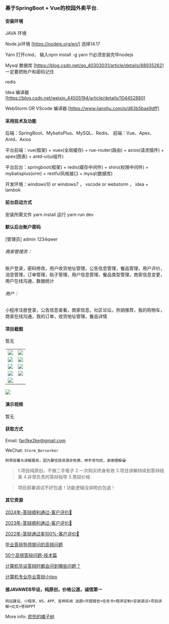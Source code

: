 ### 基于SpringBoot + Vue的校园外卖平台.

#### 安装环境

JAVA 环境 

Node.js环境 [https://nodejs.org/en/] 选择14.17

Yarn 打开cmd， 输入npm install -g yarn !!!必须安装完毕nodejs

Mysql 数据库 [https://blog.csdn.net/qq_40303031/article/details/88935262] 一定要把账户和密码记住

redis

Idea 编译器 [https://blog.csdn.net/weixin_44505194/article/details/104452880]

WebStorm OR VScode 编译器 [https://www.jianshu.com/p/d63b5bae9dff]

#### 采用技术及功能

后端：SpringBoot、MybatisPlus、MySQL、Redis、
前端：Vue、Apex、Antd、Axios

平台前端：vue(框架) + vuex(全局缓存) + rue-router(路由) + axios(请求插件) + apex(图表)  + antd-ui(ui组件)

平台后台：springboot(框架) + redis(缓存中间件) + shiro(权限中间件) + mybatisplus(orm) + restful风格接口 + mysql(数据库)

开发环境：windows10 or windows7 ， vscode or webstorm ， idea + lambok


#### 前台启动方式
安装所需文件 yarn install 
运行 yarn run dev

#### 默认后台账户密码
[管理员]
admin
1234qwer

###### 商家管理员：
账户登录，密码修改，用户收货地址管理，公告信息管理，餐品管理，用户评价，消息管理，订单管理，贴子管理，用户信息管理，餐品类型管理，商家信息变更，用户在线沟通，数据统计

###### 用户：
小程序注册登录，公告信息查看，商家信息，社区论坛，热销推荐，我的购物车，商家在线沟通，我的订单，收货地址管理，餐品详情

#### 项目截图
暂无

|  |  |
|---------------------|---------------------|
| ![](https://fank-bucket-oss.oss-cn-beijing.aliyuncs.com/img/02aa5e44-5842-4f54-b9f2-8c98e83d8d20.png) | ![](https://fank-bucket-oss.oss-cn-beijing.aliyuncs.com/img/cda5e1b5-e2ff-42b3-95d8-bf2ad672e9cc.png) |
| ![](https://fank-bucket-oss.oss-cn-beijing.aliyuncs.com/img/002e85c9-7821-4a7e-914f-efda2e2c74fa.png) | ![](https://fank-bucket-oss.oss-cn-beijing.aliyuncs.com/img/2511e71f-2b34-4c09-b35c-0a6f295fad54.png) |
| ![](https://fank-bucket-oss.oss-cn-beijing.aliyuncs.com/img/0f4709cb-3aa7-4601-8f2d-b3b0437751c2.png) | ![](https://fank-bucket-oss.oss-cn-beijing.aliyuncs.com/img/88a19448-7e88-4361-82cc-9a9bd40c4b46.png) |
| ![](https://fank-bucket-oss.oss-cn-beijing.aliyuncs.com/img/0e6e8b94-9a82-480b-b28d-4d0e4ac81dc4.png) | ![](https://fank-bucket-oss.oss-cn-beijing.aliyuncs.com/img/38d60104-b3a7-473a-89bd-695de9f56344.png) |
| ![](https://fank-bucket-oss.oss-cn-beijing.aliyuncs.com/img/fc081156-8e20-4c59-abad-5446e5d0084f.png) |  |

![](https://fank-bucket-oss.oss-cn-beijing.aliyuncs.com/work/936e9baf53eb9a217af4f89c616dc19.png)

#### 演示视频

暂无

#### 获取方式

Email: fan1ke2ke@gmail.com

WeChat: `Storm_Berserker`

`附带部署与讲解服务，因为要恰饭资源非免费，伸手党勿扰，谢谢理解😭`

> 1.项目纯原创，不做二手贩子 2.一次购买终身有效 3.项目讲解持续到答辩结束 4.非常负责的答辩指导 5.黑奴价格

> 项目部署调试不好包退！功能逻辑没讲明白包退！

#### 其它资源

[2024年-答辩顺利通过-客户评价👻](https://berserker287.github.io/2024/06/06/2024%E5%B9%B4%E7%AD%94%E8%BE%A9%E9%A1%BA%E5%88%A9%E9%80%9A%E8%BF%87/)

[2023年-答辩顺利通过-客户评价🐢](https://berserker287.github.io/2023/06/14/2023%E5%B9%B4%E7%AD%94%E8%BE%A9%E9%A1%BA%E5%88%A9%E9%80%9A%E8%BF%87/)

[2022年-答辩通过率100%-客户评价🐣](https://berserker287.github.io/2022/05/25/%E9%A1%B9%E7%9B%AE%E4%BA%A4%E6%98%93%E8%AE%B0%E5%BD%95/)

[毕业答辩导师提问的高频问题](https://berserker287.github.io/2023/06/13/%E6%AF%95%E4%B8%9A%E7%AD%94%E8%BE%A9%E5%AF%BC%E5%B8%88%E6%8F%90%E9%97%AE%E7%9A%84%E9%AB%98%E9%A2%91%E9%97%AE%E9%A2%98/)

[50个高频答辩问题-技术篇](https://berserker287.github.io/2023/06/13/50%E4%B8%AA%E9%AB%98%E9%A2%91%E7%AD%94%E8%BE%A9%E9%97%AE%E9%A2%98-%E6%8A%80%E6%9C%AF%E7%AF%87/)

[计算机毕设答辩时都会问到哪些问题？](https://www.zhihu.com/question/31020988)

[计算机专业毕业答辩小tips](https://zhuanlan.zhihu.com/p/145911029)

#### 接JAVAWEB毕设，纯原创，价格公道，诚信第一

`网站建设、小程序、H5、APP、各种系统 选题+开题报告+任务书+程序定制+安装调试+项目讲解+论文+答辩PPT`

More info: [悲伤的橘子树](https://berserker287.github.io/)
